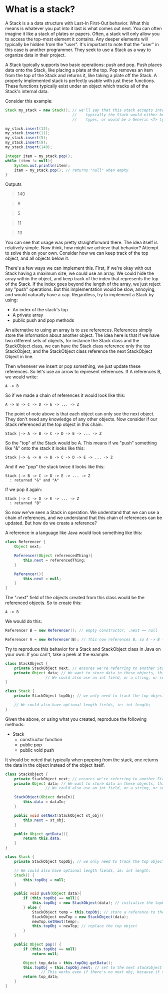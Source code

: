 # What is a stack? 

A Stack is a a data structure with Last-In First-Out behavior. What this means is whatever you put into it last is what comes out next. You can often imagine it like a stack of plates or papers. Often, a stack will only allow you to access the top-most element it contains. Any deeper elements will typically be hidden from the "user". It's important to note that the
"user" in this case is another programmer. They seek to use a Stack as a way to organize data in their project. 

A Stack typically supports two basic operations: push and pop. Push places data onto the Stack, like placing a plate at the top. Pop removes an item from the top of the Stack and 
returns it, like taking a plate off the Stack. A properly implemented stack is perfectly usable with just these functions. These functions typically exist under an object which tracks all of the Stack's internal data. 

Consider this example:

```Java
Stack my_stack = new Stack(); // we'll say that this stack accepts integers,
                              //    typically the Stack would either be for Object
                              //    types, or would be a Generic <T> type. 

my_stack.insert(13);
my_stack.insert(11);
my_stack.insert(5);
my_stack.insert(9);
my_stack.insert(140);

Integer item = my_stack.pop();
while (item != null){
    System.out.println(item);
    item = my_stack.pop(); // returns "null" when empty
}

```
Outputs
> 140

> 9

> 5

> 11

> 13

You can see that usage was pretty straightforward there. The idea itself is relatively simple. Now think, how might we achieve that behavior? Attempt to solve this on your
own. Consider how we can keep track of the top object, and all objects below it. 

There's a few ways we can implement this. First, if we're okay with out Stack having a maximum size, we could use an array. We could hide the array within the object, and 
keep track of the index that represents the top of the Stack. If the index goes beyond the length of the array, we just reject any "push" operations. But this implementation would be slow, 
annoying, and would naturally have a cap. Regardless, try to implement a Stack by using:
- An index of the stack's top
- A private array
- public push and pop methods



An alternative to using an array is to use references. References simply store the information about another object. The idea here is that if we have two different sets of objects,
for instance the Stack class and the StackObject class, we can have the Stack class reference only the top StackObject, and the StackObject class reference the next StackObject Object in line.

Then whenever we insert or pop something, we just update these references. So let's use an arrow to represent references. If A references B, we would write:

```
A -> B
```

So if we made a chain of references it would look like this:

```
A -> B -> C -> D -> E -> ... -> Z
```

The point of note above is that each object can only see the next object. They don't need any knowledge of any other objects. Now consider if our Stack referenced at the top
object in this chain. 

```
Stack |-> A -> B -> C -> D -> E -> ... -> Z
```

So the "top" of the Stack would be A. This means if we "push" something like "&" onto the stack it looks like this:

```
Stack |-> & -> A -> B -> C -> D -> E -> ... -> Z
```

And if we "pop" the stack twice it looks like this:

```
Stack |-> B -> C -> D -> E -> ... -> Z
  : returned "&" and "A"
```

If we pop it again:

```
Stack |-> C -> D -> E -> ... -> Z
  : returned "B"
```

So now we've seen a Stack in operation. We understand that we can use a chain of references, and we understand that this chain of references can be updated. But how do we create a reference?

A reference in a language like Java would look something like this:

```Java
class Referencer {
    Object next;

    Referencer(Object referencedThing){
        this.next = referencedThing;
    }

    Referencer(){
        this.next = null;
    }
}
```

The ".next" field of the objects created from this class would be the referenced objects. So to create this:

```
A -> B
```

We would do this:

```Java
Referencer B = new Referencer(); // empty constructor, .next == null

Referencer A = new Referencer(B); // This now references B, so A -> B -> null
```

Try to reproduce this behavior for a Stack and StackObject class in Java on your own. If you can't, take a peek at the example. 


```Java
class StackObject {
    private StackObject next; // ensures we're referring to another StackObject.
    private Object data; // We want to store data in these objects, this let's us to that.
                  // We could also use an int field, or a string, or something else.    
}

class Stack {
    private StackObject topObj; // we only need to track the top object!

    // We could also have optional length fields, ie: int length;
}

```

Given the above, or using what you created, reproduce the following methods:
 - Stack
   -   constructor function  
   -   public <type> pop
   -   public void push

It should be noted that typically when popping from the stack, one returns the data in the object instead of the object itself. 
 
```Java
class StackObject {
    private StackObject next; // ensures we're referring to another StackObject.
    private Object data; // We want to store data in these objects, this let's us to that.
                  // We could also use an int field, or a string, or something else.

    StackObject(Object dataIn){
        this.data = dataIn;
    }

    public void setNext(StackObject st_obj){
        this.next = st_obj;
    }

    public Object getData(){
        return this.data;
    }
}

class Stack {
    private StackObject topObj; // we only need to track the top object!

    // We could also have optional length fields, ie: int length;
    Stack() {
        this.topObj = null;
    }

    public void push(Object data){
        if (this.topObj == null){
            this.topObj = new StackObject(data); // initialize the topObject
        } else {
            StackObject temp = this.topObj; // store a reference to the current top object
            StackObject newTop = new StackObject(data);
            newTop.setNext(temp);
            this.topObj = newTop; // replace the top object
        }
    }

    public Object pop() {
        if (this.topObj == null)
            return null;

        Object top_data = this.topObj.getData();
        this.topObj = this.topObj.next; // set to the next stackobject in line
                // This works even if there's no next obj, because if there's no next, .next == null, so topObj will become null. 
        return top_data; 
    }
}

```
